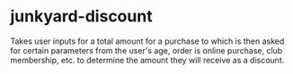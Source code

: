 # junkyard-discount
Takes user inputs for a total amount for a purchase to which is then asked for certain parameters from the user's age, order is online purchase, club membership, etc. to determine the amount they will receive as a discount.
